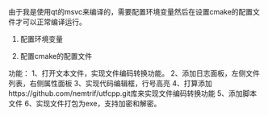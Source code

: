 由于我是使用qt的msvc来编译的，需要配置环境变量然后在设置cmake的配置文件才可以正常编译运行。
1. 配置环境变量

2. 配置cmake的配置文件

功能：
1、打开文本文件，实现文件编码转换功能。
2、添加日志面板，左侧文件列表，右侧属性面板
3、实现代码编辑框，行号高亮
4、打算添加https://github.com/nemtrif/utfcpp.git库来实现文件编码转换功能
5、添加脚本文件
6、实现文件打包为exe，支持加密和解密。


